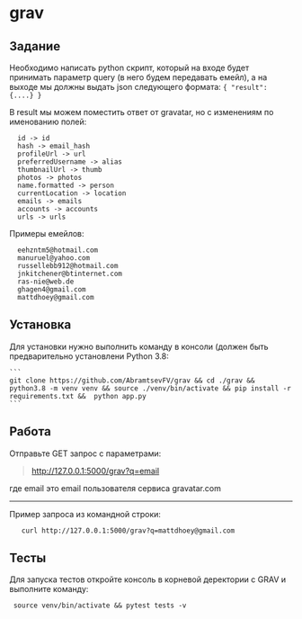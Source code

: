# grav
## Задание ##
Необходимо написать python скрипт, который на входе будет принимать параметр query (в него будем передавать емейл), а на выходе мы должны выдать json следующего формата:
``
  {
  "result": {....}
  }
``

В result мы можем поместить ответ от gravatar, но с изменениям по именованию полей:

```
  id -> id
  hash -> email_hash
  profileUrl -> url
  preferredUsername -> alias
  thumbnailUrl -> thumb
  photos -> photos
  name.formatted -> person
  currentLocation -> location
  emails -> emails
  accounts -> accounts
  urls -> urls
```
Примеры емейлов:
```
  eehzntm5@hotmail.com
  manuruel@yahoo.com
  russellebb912@hotmail.com
  jnkitchener@btinternet.com
  ras-nie@web.de
  ghagen4@gmail.com
  mattdhoey@gmail.com
  ```
  ## Установка ##
  Для установки нужно выполнить команду в консоли (должен быть предварительно установлени Python  3.8:
    
    ```
    git clone https://github.com/AbramtsevFV/grav && cd ./grav && python3.8 -m venv venv && source ./venv/bin/activate && pip install -r requirements.txt &&  python app.py
    ```
 ## Работа ##
 Отправьте GET запрос с параметрами:
 
>  http://127.0.0.1:5000/grav?q=email

 где email это email пользователя сервиса gravatar.com
 ***
 Пример запроса из командной строки:
 ```
    curl http://127.0.0.1:5000/grav?q=mattdhoey@gmail.com
  ```
 ## Тесты ##
 Для запуска тестов откройте консоль в корневой деректории с GRAV и выполните команду:
 ```
  source venv/bin/activate && pytest tests -v
  ```

